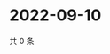 # 2022-09-10

共 0 条

<!-- BEGIN WEIBO -->
<!-- 最后更新时间 Sat Sep 10 2022 02:07:10 GMT+0800 (China Standard Time) -->

<!-- END WEIBO -->
